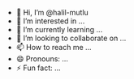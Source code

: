 - 👋 Hi, I’m @halil-mutlu
- 👀 I’m interested in ...
- 🌱 I’m currently learning ...
- 💞️ I’m looking to collaborate on ...
- 📫 How to reach me ...
- 😄 Pronouns: ...
- ⚡ Fun fact: ...

<!---
halil-mutlu/halil-mutlu is a ✨ special ✨ repository because its `README.md` (this file) appears on your GitHub profile.
You can click the Preview link to take a look at your changes.
--->

